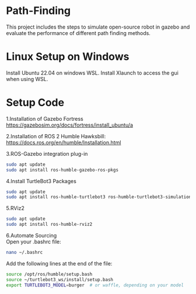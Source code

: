 # Path-Finding

This project includes the steps to simulate open-source robot in gazebo and evaluate the performance of different path finding methods.


# Linux Setup on Windows
Install Ubuntu 22.04 on windows WSL.
Install Xlaunch to access the gui when using WSL.

# Setup Code
1.Installation of Gazebo Fortress
https://gazebosim.org/docs/fortress/install_ubuntu/a

2.Installation of ROS 2 Humble Hawksbill:
https://docs.ros.org/en/humble/Installation.html

3.ROS-Gazebo integration plug-in
```Bash
sudo apt update
sudo apt install ros-humble-gazebo-ros-pkgs
```

4.Install TurtleBot3 Packages
```Bash
sudo apt update
sudo apt install ros-humble-turtlebot3 ros-humble-turtlebot3-simulations
```

5.RViz2
```Bash
sudo apt update
sudo apt install ros-humble-rviz2
```

6.Automate Sourcing  
Open your .bashrc file:
```Bash
nano ~/.bashrc
```
Add the following lines at the end of the file:
```Bash
source /opt/ros/humble/setup.bash
source ~/turtlebot3_ws/install/setup.bash
export TURTLEBOT3_MODEL=burger  # or waffle, depending on your model
```